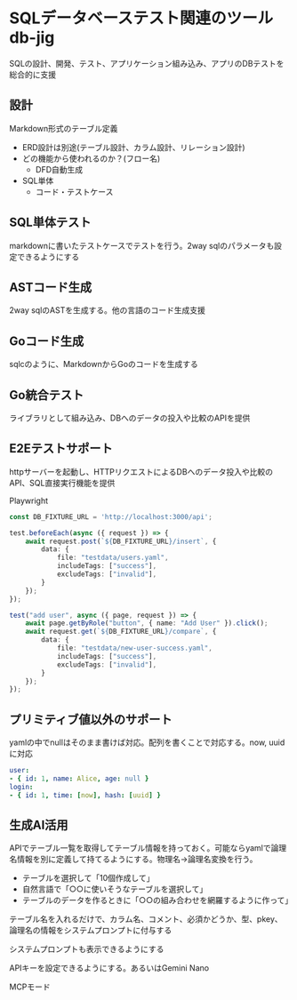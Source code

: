 # SQLデータベーステスト関連のツール db-jig

SQLの設計、開発、テスト、アプリケーション組み込み、アプリのDBテストを総合的に支援

## 設計

Markdown形式のテーブル定義

* ERD設計は別途(テーブル設計、カラム設計、リレーション設計)
* どの機能から使われるのか？(フロー名)
  * DFD自動生成
* SQL単体
  * コード・テストケース

## SQL単体テスト

markdownに書いたテストケースでテストを行う。2way sqlのパラメータも設定できるようにする

## ASTコード生成

2way sqlのASTを生成する。他の言語のコード生成支援

## Goコード生成

sqlcのように、MarkdownからGoのコードを生成する

## Go統合テスト

ライブラリとして組み込み、DBへのデータの投入や比較のAPIを提供

## E2Eテストサポート

httpサーバーを起動し、HTTPリクエストによるDBへのデータ投入や比較のAPI、SQL直接実行機能を提供

Playwright

```ts
const DB_FIXTURE_URL = 'http://localhost:3000/api';

test.beforeEach(async ({ request }) => {
    await request.post(`${DB_FIXTURE_URL}/insert`, {
        data: {
            file: "testdata/users.yaml",
            includeTags: ["success"],
            excludeTags: ["invalid"],
        }
    });
});

test("add user", async ({ page, request }) => {
    await page.getByRole("button", { name: "Add User" }).click();
    await request.get(`${DB_FIXTURE_URL}/compare`, {
        data: {
            file: "testdata/new-user-success.yaml",
            includeTags: ["success"],
            excludeTags: ["invalid"],
        }
    });
});
```

## プリミティブ値以外のサポート

yamlの中でnullはそのまま書けば対応。配列を書くことで対応する。now, uuidに対応

```yaml
user:
- { id: 1, name: Alice, age: null }
login:
- { id: 1, time: [now], hash: [uuid] }
```

## 生成AI活用

APIでテーブル一覧を取得してテーブル情報を持っておく。可能ならyamlで論理名情報を別に定義して持てるようにする。物理名→論理名変換を行う。

* テーブルを選択して「10個作成して」
* 自然言語で「○○に使いそうなテーブルを選択して」
* テーブルのデータを作るときに「○○の組み合わせを網羅するように作って」

テーブル名を入れるだけで、カラム名、コメント、必須かどうか、型、pkey、論理名の情報をシステムプロンプトに付与する

システムプロンプトも表示できるようにする

APIキーを設定できるようにする。あるいはGemini Nano

MCPモード
